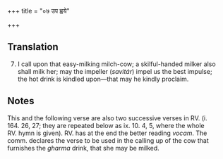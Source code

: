 +++
title = "०७ उप ह्वये"

+++
## Translation
7. I call upon that easy-milking milch-cow; a skilful-handed milker also  
shall milk her; may the impeller (*savitár*) impel us the best impulse;  
the hot drink is kindled upon—that may he kindly proclaim.

## Notes
This and the following verse are also two successive verses in RV. (i.  
164. 26, 27; they are repeated below as ix. 10. 4, 5, where the whole  
RV. hymn is given). RV. has at the end the better reading *vocam*. The  
comm. declares the verse to be used in the calling up of the cow that  
furnishes the *gharma* drink, that she may be milked.
